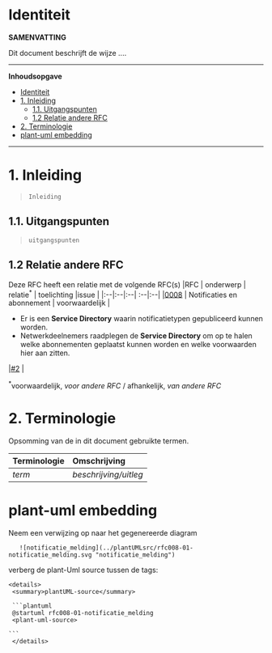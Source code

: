 # Identiteit

**SAMENVATTING**

Dit document beschrijft de wijze ....

---
**Inhoudsopgave**
- [Identiteit](#identiteit)
- [1. Inleiding](#1-inleiding)
  - [1.1. Uitgangspunten](#11-uitgangspunten)
  - [1.2 Relatie andere RFC](#12-relatie-andere-rfc)
- [2. Terminologie](#2-terminologie)
- [plant-uml embedding](#plant-uml-embedding)

---
# 1. Inleiding
>```Inleiding```


## 1.1. Uitgangspunten
>```uitgangspunten```

## 1.2 Relatie andere RFC
Deze RFC heeft een relatie met de volgende RFC(s)
|RFC | onderwerp | relatie<sup>*</sup> | toelichting |issue |
|:--|:--|:--| :--|:--|
|[0008](RFC/RFC0008%20-%20Notificaties%20en%20Abonnementen.md) | Notificaties en abonnement | voorwaardelijk | <ul><li>Er is een **Service Directory** waarin notificatietypen gepubliceerd kunnen worden.</li> <li>Netwerkdeelnemers raadplegen de **Service Directory** om op te halen welke abonnementen geplaatst kunnen worden en welke voorwaarden hier aan zitten. </li></ul>|[#2](https://github.com/iStandaarden/iWlz-RFC/issues/2) |

<sup>*</sup>voorwaardelijk, *voor andere RFC* / afhankelijk, *van andere RFC*


# 2. Terminologie
Opsomming van de in dit document gebruikte termen.

| Terminologie | Omschrijving |
| :-------- | :-------- | 
| *term* | *beschrijving/uitleg* | 

# plant-uml embedding
Neem een verwijzing op naar het gegenereerde diagram
 ```
    ![notificatie_melding](../plantUMLsrc/rfc008-01-notificatie_melding.svg "notificatie_melding")
```

verberg de plant-Uml source tussen de tags: 

    <details>
     <summary>plantUML-source</summary>
    
     ```plantuml
     @startuml rfc008-01-notificatie_melding
     <plant-uml-source> 
     
    ```
     </details>
